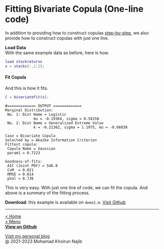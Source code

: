 # Fitting Bivariate Copula (One-line code)

In addition to providing how to construct copulas [step-by-step](fitting-bivariate-copula.md), we also provide how to construct copulas with just one line.

**Load Data**\
With the same example data as before, here is how.

```matlab
load stockreturns
x = stocks(:,1:2);
```

#### Fit Copula
And this is how it fits.

```matlab
C = bivariatefit(x);
```

```text
#============= OUTPUT =============
Marginal Distribution: 
 No. 1: Dist Name = Logistic
             mu = -0.19364, sigma = 0.58158
 No. 2: Dist Name = Generalized Extreme Value
             k = -0.21362, sigma = 1.1975, mu = -0.66838

Case = Bivariate Copula
Selected by = Akaike Information Criterion
Fittest copula:
 Copula Name = Gaussian
 param1 = 0.7223

Goodness-of-fits:
 AIC (Joint PDF) = 546.8
 CvM  = 0.021
 RMSE = 0.014
 pVal = 0.736
```

This is very easy. With just one line of code, we can fit the copula. And above is a summary of the fitting process.

**Download**: this example is available on `demo1.m`. [Visit Github](https://github.com/mkhoirun-najiboi/mycopula)

---
[< Home](home.md)\
[< Menu](home.md#menu)\
[**View on Github**](https://github.com/mkhoirun-najiboi/mycopula)

[Visit my personal blog](https://emkanajib.blogspot.com/)\
@ 2021-2023 Mohamad Khoirun Najib
